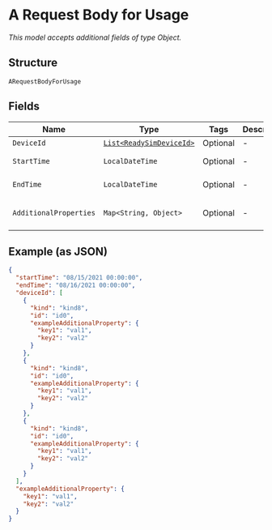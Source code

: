 
# A Request Body for Usage

*This model accepts additional fields of type Object.*

## Structure

`ARequestBodyForUsage`

## Fields

| Name | Type | Tags | Description | Getter | Setter |
|  --- | --- | --- | --- | --- | --- |
| `DeviceId` | [`List<ReadySimDeviceId>`](../../doc/models/ready-sim-device-id.md) | Optional | - | List<ReadySimDeviceId> getDeviceId() | setDeviceId(List<ReadySimDeviceId> deviceId) |
| `StartTime` | `LocalDateTime` | Optional | - | LocalDateTime getStartTime() | setStartTime(LocalDateTime startTime) |
| `EndTime` | `LocalDateTime` | Optional | - | LocalDateTime getEndTime() | setEndTime(LocalDateTime endTime) |
| `AdditionalProperties` | `Map<String, Object>` | Optional | - | Object getAdditionalProperty(String key) | additionalProperty(String key, Object value) |

## Example (as JSON)

```json
{
  "startTime": "08/15/2021 00:00:00",
  "endTime": "08/16/2021 00:00:00",
  "deviceId": [
    {
      "kind": "kind8",
      "id": "id0",
      "exampleAdditionalProperty": {
        "key1": "val1",
        "key2": "val2"
      }
    },
    {
      "kind": "kind8",
      "id": "id0",
      "exampleAdditionalProperty": {
        "key1": "val1",
        "key2": "val2"
      }
    },
    {
      "kind": "kind8",
      "id": "id0",
      "exampleAdditionalProperty": {
        "key1": "val1",
        "key2": "val2"
      }
    }
  ],
  "exampleAdditionalProperty": {
    "key1": "val1",
    "key2": "val2"
  }
}
```

